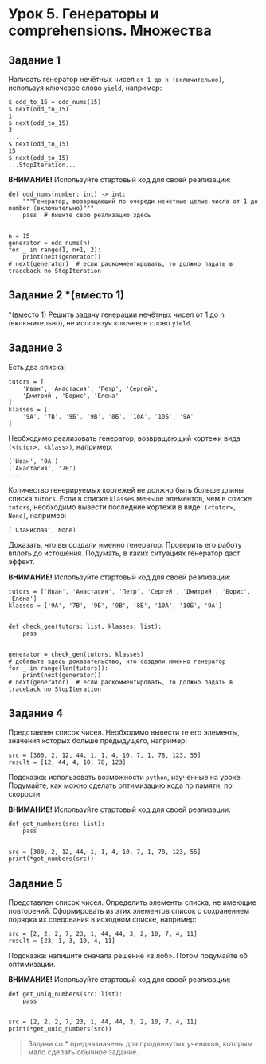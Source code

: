 # Урок 5. Генераторы и comprehensions. Множества
## Задание 1
Написать генератор нечётных чисел `от 1 до n (включительно)`, используя ключевое слово `yield`, например:

```
$ odd_to_15 = odd_nums(15)
$ next(odd_to_15)
1
$ next(odd_to_15)
3
...
$ next(odd_to_15)
15
$ next(odd_to_15)
...StopIteration...
```

**ВНИМАНИЕ!** Используйте стартовый код для своей реализации:

```(python)
def odd_nums(number: int) -> int:
    """Генератор, возвращающий по очереди нечетные целые числа от 1 до number (включительно)"""
    pass  # пишите свою реализацию здесь
    

n = 15
generator = odd_nums(n)
for _ in range(1, n+1, 2):
    print(next(generator))
# next(generator)  # если раскомментировать, то должно падать в traceback по StopIteration
```

## Задание 2 *(вместо 1)
*(вместо 1) Решить задачу генерации нечётных чисел от 1 до n (включительно), не используя ключевое слово `yield`.

## Задание 3
Есть два списка:

```
tutors = [
    'Иван', 'Анастасия', 'Петр', 'Сергей', 
    'Дмитрий', 'Борис', 'Елена'
]
klasses = [
    '9А', '7В', '9Б', '9В', '8Б', '10А', '10Б', '9А'
]
```

Необходимо реализовать генератор, возвращающий кортежи вида `(<tutor>, <klass>)`, например:

```
('Иван', '9А')
('Анастасия', '7В')
...
```

Количество генерируемых кортежей не должно быть больше длины списка `tutors`. Если в списке 
`klasses` меньше элементов, чем в списке `tutors`, необходимо вывести последние кортежи в 
виде: `(<tutor>, None)`, например:

```
('Станислав', None)
```

Доказать, что вы создали именно генератор. Проверить его работу вплоть до истощения. 
Подумать, в каких ситуациях генератор даст эффект.

**ВНИМАНИЕ!** Используйте стартовый код для своей реализации:

```(python)
tutors = ['Иван', 'Анастасия', 'Петр', 'Сергей', 'Дмитрий', 'Борис', 'Елена']
klasses = ['9А', '7В', '9Б', '9В', '8Б', '10А', '10Б', '9А']


def check_gen(tutors: list, klasses: list):
    pass


generator = check_gen(tutors, klasses)
# добавьте здесь доказательство, что создали именно генератор 
for _ in range(len(tutors)):
    print(next(generator))
# next(generator)  # если раскомментировать, то должно падать в traceback по StopIteration
```

## Задание 4
Представлен список чисел. Необходимо вывести те его элементы, значения которых больше предыдущего, например:

```
src = [300, 2, 12, 44, 1, 1, 4, 10, 7, 1, 78, 123, 55]
result = [12, 44, 4, 10, 78, 123]
```

Подсказка: использовать возможности `python`, изученные на уроке. 
Подумайте, как можно сделать оптимизацию кода по памяти, по скорости.

**ВНИМАНИЕ!** Используйте стартовый код для своей реализации:

```(python)
def get_numbers(src: list):
    pass


src = [300, 2, 12, 44, 1, 1, 4, 10, 7, 1, 78, 123, 55]
print(*get_numbers(src))
```

## Задание 5
Представлен список чисел. Определить элементы списка, не имеющие повторений. 
Сформировать из этих элементов список с сохранением порядка их следования в исходном списке, например:

```
src = [2, 2, 2, 7, 23, 1, 44, 44, 3, 2, 10, 7, 4, 11]
result = [23, 1, 3, 10, 4, 11]
```

Подсказка: напишите сначала решение «в лоб». Потом подумайте об оптимизации.

**ВНИМАНИЕ!** Используйте стартовый код для своей реализации:

```(python)
def get_uniq_numbers(src: list):
    pass


src = [2, 2, 2, 7, 23, 1, 44, 44, 3, 2, 10, 7, 4, 11]
print(*get_uniq_numbers(src))
```

> Задачи со * предназначены для продвинутых учеников, которым мало сделать обычное задание.
